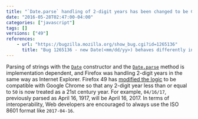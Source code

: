 ```yaml
---
title: "`Date.parse` handling of 2-digit years has been changed to be Chrome compatible"
date: "2016-05-28T02:47:00-04:00"
categories: ["javascript"]
tags: []
versions: ["49"]
references:
    - url: "https://bugzilla.mozilla.org/show_bug.cgi?id=1265136"
      title: "Bug 1265136 - new Date(<mm/dd/yy>) behaves differently in Firefox vs Chrome/Safari"
---
```

Parsing of strings with the [`Date`](https://developer.mozilla.org/docs/Web/JavaScript/Reference/Global_Objects/Date) constructor and the [`Date.parse`](https://developer.mozilla.org/docs/Web/JavaScript/Reference/Global_Objects/Date/parse) method is implementation dependent, and Firefox was handling 2-digit years in the same way as Internet Explorer. Firefox 49 has [modified the logic](https://hg.mozilla.org/mozilla-central/rev/138521110469) to be compatible with Google Chrome so that any 2-digit year less than or equal to `50` is now treated as a 21st century year. For example, `04/16/17`, previously parsed as April 16, 1917, will be April 16, 2017. In terms of interoperability, Web developers are encouraged to always use the ISO 8601 format like `2017-04-16`.
